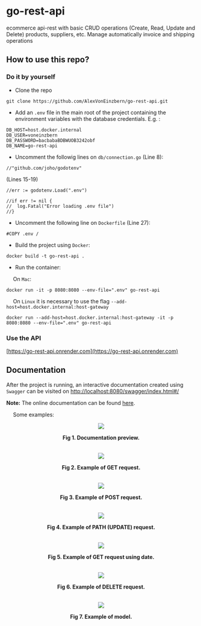 # go-rest-api
ecommerce api-rest with basic CRUD operations (Create, Read, Update and Delete) products, suppliers, etc. Manage automatically invoice and shipping operations
## How to use this repo?

### Do it by yourself
- Clone the repo
```
git clone https://github.com/AlexVonEinzbern/go-rest-api.git
```
- Add an `.env` file in the main root of the project containing the environment variables with the database credentials. E.g. :
```
DB_HOST=host.docker.internal
DB_USER=voneinzbern
DB_PASSWORD=bacbabaBDBWUOB3242obf
DB_NAME=go-rest-api
```
- Uncomment the followig lines on `db/connection.go` (Line 8):
```
//"github.com/joho/godotenv"
```
(Lines 15-19) 
```
//err := godotenv.Load(".env")

//if err != nil {
//	log.Fatal("Error loading .env file")
//}
```
- Uncomment the following line on `Dockerfile` (Line 27):
```
#COPY .env /
```

- Build the project using `Docker`:
```
docker build -t go-rest-api .
```
- Run the container:

&emsp; On `Mac`:
```
docker run -it -p 8080:8080 --env-file=".env" go-rest-api
```
&emsp; On `Linux` it is necessary to use the flag `--add-host=host.docker.internal:host-gateway`
```
docker run --add-host=host.docker.internal:host-gateway -it -p 8080:8080 --env-file=".env" go-rest-api
```
### Use the API
[https://go-rest-api.onrender.com](https://go-rest-api.onrender.com)

## Documentation
After the project is running, an interactive documentation created using `Swagger` can be visited on [http://localhost:8080/swagger/index.html#/](http://localhost:8080/swagger/index.html#/)

**Note:** The online documentation can be found [here](https://go-rest-api.onrender.com/swagger/index.html#/).

&emsp; Some examples:

<!DOCTYPE html>
<html>
  <head>
  </head>
  <body>
    <div class="swagger" align="center">
      <table>
        <tr>
         <img src="https://i.ibb.co/4fFx9ZP/swagger1.png" aling="center"> 
        </tr>
        <tr>
          <p aling="center"><b>Fig 1. Documentation preview.</b></p>
        </tr>
      </table>
    </div>
  </body>
</html>

<!DOCTYPE html>
<html>
  <head>
  </head>
  <body>
    <div class="swagger" align="center">
      <table>
        <tr>
         <img src="https://i.ibb.co/V2GVYXH/swagger2.png" aling="center"> 
        </tr>
        <tr>
          <p aling="center"><b>Fig 2. Example of GET request.</b></p>
        </tr>
      </table>
    </div>
  </body>
</html>

<!DOCTYPE html>
<html>
  <head>
  </head>
  <body>
    <div class="swagger" align="center">
      <table>
        <tr>
         <img src="https://i.ibb.co/yyKvCFP/swagger3.png" aling="center"> 
        </tr>
        <tr>
          <p aling="center"><b>Fig 3. Example of POST request.</b></p>
        </tr>
      </table>
    </div>
  </body>
</html>

<!DOCTYPE html>
<html>
  <head>
  </head>
  <body>
    <div class="swagger" align="center">
      <table>
        <tr>
         <img src="https://i.ibb.co/cFwLXYn/swagger4.png" aling="center"> 
        </tr>
        <tr>
          <p aling="center"><b>Fig 4. Example of PATH (UPDATE) request.</b></p>
        </tr>
      </table>
    </div>
  </body>
</html>

<!DOCTYPE html>
<html>
  <head>
  </head>
  <body>
    <div class="swagger" align="center">
      <table>
        <tr>
         <img src="https://i.ibb.co/QPJs8QP/swagger5.png" aling="center"> 
        </tr>
        <tr>
          <p aling="center"><b>Fig 5. Example of GET request using date.</b></p>
        </tr>
      </table>
    </div>
  </body>
</html>

<!DOCTYPE html>
<html>
  <head>
  </head>
  <body>
    <div class="swagger" align="center">
      <table>
        <tr>
         <img src="https://i.ibb.co/z2b5tmh/swagger6.png" aling="center"> 
        </tr>
        <tr>
          <p aling="center"><b>Fig 6. Example of DELETE request.</b></p>
        </tr>
      </table>
    </div>
  </body>
</html>

<!DOCTYPE html>
<html>
  <head>
  </head>
  <body>
    <div class="swagger" align="center">
      <table>
        <tr>
         <img src="https://i.ibb.co/CwLRwP4/swagger7.png" aling="center"> 
        </tr>
        <tr>
          <p aling="center"><b>Fig 7. Example of model.</b></p>
        </tr>
      </table>
    </div>
  </body>
</html>
